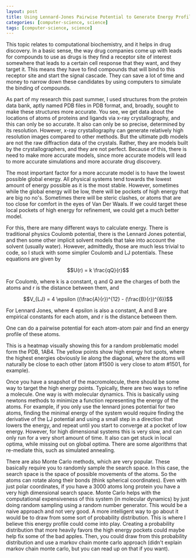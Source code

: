 ```yaml
---
layout: post
title: Using Lennard-Jones Pairwise Potential to Generate Energy Profile of Macromolecule
categories: [computer-science, science]
tags: [computer-science, science]
---
```

This topic relates to computational biochemistry, and it helps in drug discovery. In a basic sense, the way drug companies come up with leads for compounds to use as drugs is they find a receptor site of interest somewhere that leads to a certain cell response that they want, and they target it. This means they have to find compounds that will bind to this receptor site and start the signal cascade. They can save a lot of time and money to narrow down these candidates by using computers to simulate the binding of compounds.

As part of my research this past summer, I used structures from the protein data bank, aptly named PDB files in PDB format, and, broadly, sought to make these structures more accurate. You see, we get data about the locations of atoms of proteins and ligands via x-ray crystallography, and this can only be so accurate. It also can only be so precise, determined by its resolution. However, x-ray crystallography can generate relatively high resolution images compared to other methods. But the ultimate pdb models are not the raw diffraction data of the crystals. Rather, they are models built by the crystallographers, and they are not perfect. Because of this, there is need to make more accurate models, since more accurate models will lead to more accurate simulations and more accurate drug discovery.

The most important factor for a more accurate model is to have the lowest possible global energy. All physical systems tend towards the lowest amount of energy possible as it is the most stable. However, sometimes while the global energy will be low, there will be pockets of high energy that are big no no's. Sometimes there will be steric clashes, or atoms that are too close for comfort in the eyes of Van Der Waals. If we could target these local pockets of high energy for refinement, we could get a much better model.

For this, there are many different ways to calculate energy. There is traditional physics Coulomb potential, there is the Lennard Jones potential, and then some other implicit solvent models that take into account the solvent (usually water). However, admittedly, those are much less trivial to code, so I stuck with some simpler Coulomb and LJ potentials. These equations are given by

$$U(r) = k \frac{qQ}{r}$$

For Coulomb, where k is a constant, q and Q are the charges of both the atoms and r is the distance between them, and

$$V_{LJ} = 4 \epsilon ((\frac{A}{r})^{12} - (\frac{B}{r})^{6})$$

For Lennard Jones, where 4 epsilon is also a constant, A and B are empirical constants for each atom, and r is the distance between them.

One can do a pairwise potential for each atom-atom pair and find an energy profile of these atoms.


This is a heatmap visually showing this for a random problematic model form the PDB, 1AB4. The yellow points show high energy hot spots, where the highest energies obviously lie along the diagonal, where the atoms will naturally be close to each other (atom #1500 is very close to atom #1501, for example).

Once you have a snapshot of the macromolecule, there should be some way to target the high energy points. Typically, there are two ways to refine a molecule. One way is with molecular dynamics. This is basically using newtons methods to minimize a function representing the energy of the atoms. For example, if you only use the lennard jones potential for two atoms, finding the minimal energy of the system would require finding the derivative of the LJ potential and using a small step in a direction that lowers the energy, and repeat until you start to converge at a pocket of low energy. However, for high dimensional systems this is very slow, and can only run for a very short amount of time. It also can get stuck in local optima, while missing out on global optima. There are some algorithms that re-mediate this, such as simulated annealing.

There are also Monte Carlo methods, which are very popular. These basically require you to randomly sample the search space. In this case, the search space is the space of possible movements of the atoms. So the atoms can rotate along their bonds (think spherical coordinates). Even with just polar coordinates, if you have a 3000 atoms long protein you have a very high dimensional search space. Monte Carlo helps with the computational expensiveness of this system (in molecular dynamics) by just doing random sampling using a random number generator. This would be a naive approach and not very good. A more intelligent way to go about it would be to draw from some sort of probability distribution. This is where I believe this energy profile could come into play. Creating a probability distribution that more heavily favors the high energy pockets could maybe help fix some of the bad apples. Then, you could draw from this probability distribution and use a markov chain monte carlo approach (didn't explain markov chain monte carlo, but you can read up on that if you want).
